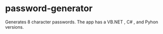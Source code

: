 # password-generator
Generates 8 character passwords.
The app has a VB.NET , C# , and Pyhon versions.
